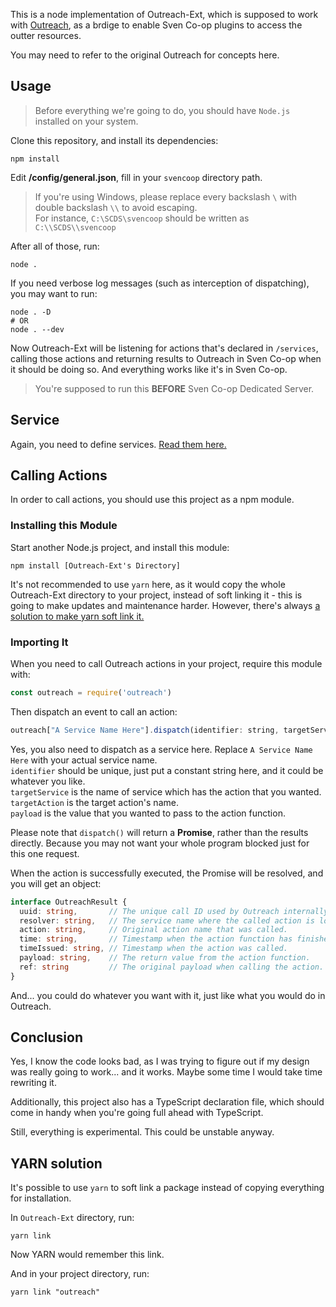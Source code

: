 This is a node implementation of Outreach-Ext, which is supposed to work with [Outreach](https://github.com/Paranoid-AF/Outreach), as a brdige to enable Sven Co-op plugins to access the outter resources.

You may need to refer to the original Outreach for concepts here.

## Usage
> Before everything we're going to do, you should have `Node.js` installed on your system.

Clone this repository, and install its dependencies:
```shell
npm install
```

Edit **/config/general.json**, fill in your `svencoop` directory path.

> If you're using Windows, please replace every backslash `\` with double backslash `\\` to avoid escaping.  
For instance, `C:\SCDS\svencoop` should be written as `C:\\SCDS\\svencoop`

After all of those, run:
```shell
node .
```

If you need verbose log messages (such as interception of dispatching), you may want to run:
```shell
node . -D
# OR
node . --dev
```

Now Outreach-Ext will be listening for actions that's declared in `/services`, calling those actions and returning results to Outreach in Sven Co-op when it should be doing so. And everything works like it's in Sven Co-op.

> You're supposed to run this **BEFORE** Sven Co-op Dedicated Server.

## Service
Again, you need to define services. [Read them here.](https://github.com/Paranoid-AF/Outreach-Ext/tree/master/services)

## Calling Actions
In order to call actions, you should use this project as a npm module.
### Installing this Module
Start another Node.js project, and install this module:
```
npm install [Outreach-Ext's Directory]
```
It's not recommended to use `yarn` here, as it would copy the whole Outreach-Ext directory to your project, instead of soft linking it - this is going to make updates and maintenance harder. However, there's always [a solution to make yarn soft link it.](https://github.com/Paranoid-AF/Outreach-Ext#YARN-solution)

### Importing It
When you need to call Outreach actions in your project, require this module with:
```javascript
const outreach = require('outreach')
```
Then dispatch an event to call an action:
```javascript
outreach["A Service Name Here"].dispatch(identifier: string, targetService: string, targetAction: string, payload: string)
```
Yes, you also need to dispatch as a service here. Replace `A Service Name Here` with your actual service name.  
`identifier` should be unique, just put a constant string here, and it could be whatever you like.  
`targetService` is the name of service which has the action that you wanted.  
`targetAction` is the target action's name.  
`payload` is the value that you wanted to pass to the action function.

Please note that `dispatch()` will return a **Promise**, rather than the results directly. Because you may not want your whole program blocked just for this one request.

When the action is successfully executed, the Promise will be resolved, and you will get an object:
```typescript
interface OutreachResult {
  uuid: string,       // The unique call ID used by Outreach internally, not really useful here.
  resolver: string,   // The service name where the called action is located. 
  action: string,     // Original action name that was called.
  time: string,       // Timestamp when the action function has finished execution.
  timeIssued: string, // Timestamp when the action was called.
  payload: string,    // The return value from the action function.
  ref: string         // The original payload when calling the action.
}
```
And... you could do whatever you want with it, just like what you would do in Outreach.

## Conclusion
Yes, I know the code looks bad, as I was trying to figure out if my design was really going to work... and it works. Maybe some time I would take time rewriting it.

Additionally, this project also has a TypeScript declaration file, which should come in handy when you're going full ahead with TypeScript.

Still, everything is experimental. This could be unstable anyway.

## YARN solution
It's possible to use `yarn` to soft link a package instead of copying everything for installation.

In `Outreach-Ext` directory, run:
```shell
yarn link
```
Now YARN would remember this link.

And in your project directory, run:
```shell
yarn link "outreach"
```
